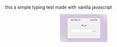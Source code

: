 this a simple typing test made with vanilla javascript

<p align="center">
  <img src="https://github.com/moeinnazari/simpletypingtest/blob/main/screenshot.png" width="30%" >
</p>
